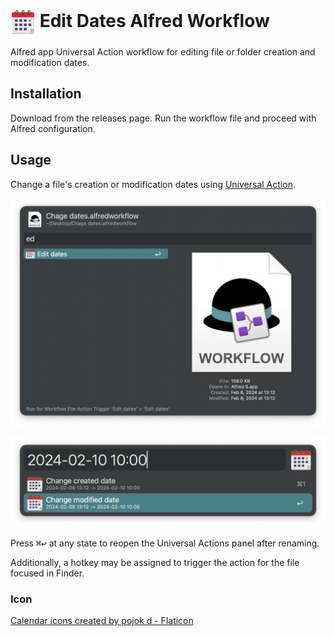 # <img src='workflow/icon.png' width='40' align='center' alt='icon'> Edit Dates Alfred Workflow
Alfred app Universal Action workflow for editing file or folder creation and modification dates.


## Installation
Download from the releases page. Run the workflow file and proceed with Alfred configuration.


## Usage
Change a file's creation or modification dates using [Universal Action](https://www.alfredapp.com/help/features/universal-actions/).

![Select action](workflow/images/select.png)

![Set new date](workflow/images/change.png)

Press <kbd>⌘</kbd><kbd>↩</kbd> at any state to reopen the Universal Actions panel after renaming.

Additionally, a hotkey may be assigned to trigger the action for the file focused in Finder.



### Icon
[Calendar icons created by pojok d - Flaticon](https://www.flaticon.com/free-icons/calendar)
